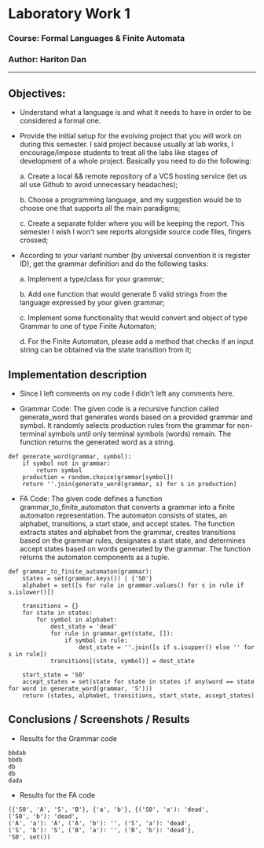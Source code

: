 # Laboratory Work 1

### Course: Formal Languages & Finite Automata
### Author: Hariton Dan

----


## Objectives:

* Understand what a language is and what it needs to have in order to be considered a formal one.

* Provide the initial setup for the evolving project that you will work on during this semester. I said project because usually at lab works, I encourage/impose students to treat all the labs like stages of development of a whole project. Basically you need to do the following:

    a. Create a local && remote repository of a VCS hosting service (let us all use Github to avoid unnecessary headaches);
    
    b. Choose a programming language, and my suggestion would be to choose one that supports all the main paradigms;
    
    c. Create a separate folder where you will be keeping the report. This semester I wish I won't see reports alongside source code files, fingers crossed;

* According to your variant number (by universal convention it is register ID), get the grammar definition and do the following tasks:

    a. Implement a type/class for your grammar;
    
    b. Add one function that would generate 5 valid strings from the language expressed by your given grammar;
    
    c. Implement some functionality that would convert and object of type Grammar to one of type Finite Automaton;
    
    d. For the Finite Automaton, please add a method that checks if an input string can be obtained via the state transition from it;


## Implementation description

* Since I left comments on my code I didn't left any comments here.



* Grammar Code: 
The given code is a recursive function called generate_word that generates words based on a provided grammar and symbol. It randomly selects production rules from the grammar for non-terminal symbols until only terminal symbols (words) remain. The function returns the generated word as a string.
```
def generate_word(grammar, symbol):
    if symbol not in grammar:
        return symbol
    production = random.choice(grammar[symbol])
    return ''.join(generate_word(grammar, s) for s in production)
```
* FA Code: The given code defines a function grammar_to_finite_automaton that converts a grammar into a finite automaton representation. The automaton consists of states, an alphabet, transitions, a start state, and accept states. The function extracts states and alphabet from the grammar, creates transitions based on the grammar rules, designates a start state, and determines accept states based on words generated by the grammar. The function returns the automaton components as a tuple.
```
def grammar_to_finite_automaton(grammar):
    states = set(grammar.keys()) | {'S0'}
    alphabet = set([s for rule in grammar.values() for s in rule if s.islower()])

    transitions = {}
    for state in states:
        for symbol in alphabet:
            dest_state = 'dead'
            for rule in grammar.get(state, []):
                if symbol in rule:
                    dest_state = ''.join([s if s.isupper() else '' for s in rule])
            transitions[(state, symbol)] = dest_state

    start_state = 'S0'
    accept_states = set(state for state in states if any(word == state for word in generate_word(grammar, 'S')))
    return (states, alphabet, transitions, start_state, accept_states)
```

## Conclusions / Screenshots / Results
* Results for the Grammar code
```
bbdab
bbdb
db
db
dada
```

* Results for the FA code

```
({'S0', 'A', 'S', 'B'}, {'a', 'b'}, {('S0', 'a'): 'dead', 
('S0', 'b'): 'dead', 
('A', 'a'): 'A', ('A', 'b'): '', ('S', 'a'): 'dead', 
('S', 'b'): 'S', ('B', 'a'): '', ('B', 'b'): 'dead'}, 
'S0', set())
```